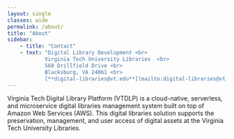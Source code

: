 ```yaml
---
layout: single
classes: wide
permalink: /about/
title: "About"
sidebar:
    - title: "Contact"
    - text: "Digital Library Development <br>
            Virginia Tech University Libraries  <br>
            560 Drillfield Drive <br> 
            Blacksburg, VA 24061 <br>  
            [**digital-libraries@vt.edu**](mailto:digital-libraries@vt.edu)"
---
```


<p>Virginia Tech Digital Library Platform (VTDLP) is a cloud-native, serverless, and microservice digital libraries management system built on top of Amazon Web Services (AWS). This digital libraries solution supports the preservation, management, and user access of digital assets at the Virginia Tech University Libraries.</p>